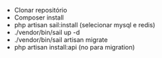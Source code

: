 -  Clonar repositório
-  Composer install
-  php artisan sail:install (selecionar mysql e redis)
-  ./vendor/bin/sail up -d
-  ./vendor/bin/sail artisan migrate
-  php artisan install:api (no para migration)
